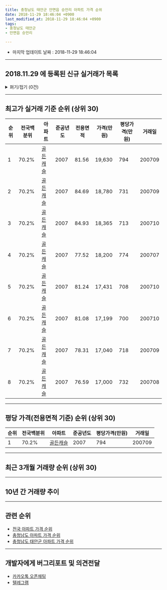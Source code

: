 ```yaml
---
title: 충청남도 태안군 안면읍 승언리 아파트 가격 순위
date: 2018-11-29 18:46:04 +0900
last_modified_at: 2018-11-29 18:46:04 +0900
tags:
- 충청남도 태안군
- 안면읍 승언리

---
```


* 마지막 업데이트 날짜 : 2018-11-29 18:46:04

---

## 2018.11.29 에 등록된 신규 실거래가 목록

<details>
<summary>펴기/접기 (0건)</summary>
<div markdown="1">

|아파트|준공년도|전용면적|가격(만원)|평당가격(만원)|거래일|전국백분위|
|---|---|---|---|---|---|---|
|없음|||||||


</div>
</details>

---

## 최고가 실거래 기준 순위 (상위 30)


|순위|전국백분위|아파트|준공년도|전용면적|가격(만원)|평당가격(만원)|거래일|
|---|---|---|---|---|---|---|---|
|1|70.2%|[골든캐슬](https://search.naver.com/search.naver?query=%EC%B6%A9%EC%B2%AD%EB%82%A8%EB%8F%84+%ED%83%9C%EC%95%88%EA%B5%B0+%EC%95%88%EB%A9%B4%EC%9D%8D+%EC%8A%B9%EC%96%B8%EB%A6%AC+%EA%B3%A8%EB%93%A0%EC%BA%90%EC%8A%AC)|2007|81.56|19,630|794|200709|
|2|70.2%|[골든캐슬](https://search.naver.com/search.naver?query=%EC%B6%A9%EC%B2%AD%EB%82%A8%EB%8F%84+%ED%83%9C%EC%95%88%EA%B5%B0+%EC%95%88%EB%A9%B4%EC%9D%8D+%EC%8A%B9%EC%96%B8%EB%A6%AC+%EA%B3%A8%EB%93%A0%EC%BA%90%EC%8A%AC)|2007|84.69|18,780|731|200709|
|3|70.2%|[골든캐슬](https://search.naver.com/search.naver?query=%EC%B6%A9%EC%B2%AD%EB%82%A8%EB%8F%84+%ED%83%9C%EC%95%88%EA%B5%B0+%EC%95%88%EB%A9%B4%EC%9D%8D+%EC%8A%B9%EC%96%B8%EB%A6%AC+%EA%B3%A8%EB%93%A0%EC%BA%90%EC%8A%AC)|2007|84.93|18,365|713|200710|
|4|70.2%|[골든캐슬](https://search.naver.com/search.naver?query=%EC%B6%A9%EC%B2%AD%EB%82%A8%EB%8F%84+%ED%83%9C%EC%95%88%EA%B5%B0+%EC%95%88%EB%A9%B4%EC%9D%8D+%EC%8A%B9%EC%96%B8%EB%A6%AC+%EA%B3%A8%EB%93%A0%EC%BA%90%EC%8A%AC)|2007|77.52|18,200|774|200707|
|5|70.2%|[골든캐슬](https://search.naver.com/search.naver?query=%EC%B6%A9%EC%B2%AD%EB%82%A8%EB%8F%84+%ED%83%9C%EC%95%88%EA%B5%B0+%EC%95%88%EB%A9%B4%EC%9D%8D+%EC%8A%B9%EC%96%B8%EB%A6%AC+%EA%B3%A8%EB%93%A0%EC%BA%90%EC%8A%AC)|2007|81.24|17,431|708|200710|
|6|70.2%|[골든캐슬](https://search.naver.com/search.naver?query=%EC%B6%A9%EC%B2%AD%EB%82%A8%EB%8F%84+%ED%83%9C%EC%95%88%EA%B5%B0+%EC%95%88%EB%A9%B4%EC%9D%8D+%EC%8A%B9%EC%96%B8%EB%A6%AC+%EA%B3%A8%EB%93%A0%EC%BA%90%EC%8A%AC)|2007|81.08|17,199|700|200710|
|7|70.2%|[골든캐슬](https://search.naver.com/search.naver?query=%EC%B6%A9%EC%B2%AD%EB%82%A8%EB%8F%84+%ED%83%9C%EC%95%88%EA%B5%B0+%EC%95%88%EB%A9%B4%EC%9D%8D+%EC%8A%B9%EC%96%B8%EB%A6%AC+%EA%B3%A8%EB%93%A0%EC%BA%90%EC%8A%AC)|2007|78.31|17,040|718|200709|
|8|70.2%|[골든캐슬](https://search.naver.com/search.naver?query=%EC%B6%A9%EC%B2%AD%EB%82%A8%EB%8F%84+%ED%83%9C%EC%95%88%EA%B5%B0+%EC%95%88%EB%A9%B4%EC%9D%8D+%EC%8A%B9%EC%96%B8%EB%A6%AC+%EA%B3%A8%EB%93%A0%EC%BA%90%EC%8A%AC)|2007|76.59|17,000|732|200708|


---

## 평당 가격(전용면적 기준) 순위 (상위 30)


|순위|전국백분위|아파트|준공년도|평당가격(만원)|거래일|
|---|---|---|---|---|---|
|1|70.2%|[골든캐슬](https://search.naver.com/search.naver?query=%EC%B6%A9%EC%B2%AD%EB%82%A8%EB%8F%84+%ED%83%9C%EC%95%88%EA%B5%B0+%EC%95%88%EB%A9%B4%EC%9D%8D+%EC%8A%B9%EC%96%B8%EB%A6%AC+%EA%B3%A8%EB%93%A0%EC%BA%90%EC%8A%AC)|2007|794|200709|


---

## 최근 3개월 거래량 순위 (상위 30)


<div style="width:100%;">
    <canvas id="deal_count_ranking" height="250"></canvas>
</div>


<script>
new Chart(document.getElementById("deal_count_ranking"), {
    type: 'horizontalBar',
    data: {
        labels: ['골든캐슬'],
        datasets: [{
            label: '실거래 수',
            data: [1],
            borderColor: "rgba(255, 0, 128, 1)",
            backgroundColor: "rgba(255, 0, 128, 0.5)",
            fill: false,
        }]
    },
    options: {
        responsive: true,
        title: {
            display: true,
            text: '최근 3개월 거래량 순위'
        },
        tooltips: {
            mode: 'index',
            intersect: false,
            callbacks: {
                title: function(tooltipItems, data) {
                    return "실거래 수:";
                },
                label: function(tooltipItem, data) {
                    return data.labels[tooltipItem.index] + ": " + tooltipItem.xLabel;
                }
            }
        },
        hover: {
            mode: 'nearest',
            intersect: true
        },
        scales: {
            xAxes: [{
                display: true,
                scaleLabel: {
                    display: true,
                    labelString: '실거래 수'
                },
                ticks: {
                    suggestedMin: 0,
                }
            }],
            yAxes: [{
                display: true,
                ticks: {
                    autoSkip: false,
                    callback: function(value, index, values) {
                        if (value.length > 15)
                            return value.substr(0, 13) + "...";
                        else
                            return value;
                    }
                },
                scaleLabel: {
                    display: false,
                }
            }]
        }
    }
});

</script>


---

## 10년 간 거래량 추이


<div style="width:100%;">
    <canvas id="deal_progress" height="250"></canvas>
</div>

<script>
new Chart(document.getElementById("deal_progress"), {
    type: 'line',
    data: {
        labels: ['200811','200812','200901','200902','200903','200904','200905','200906','200907','200908','200909','200910','200911','200912','201001','201002','201003','201004','201005','201006','201007','201008','201009','201010','201011','201012','201101','201102','201103','201104','201105','201106','201107','201108','201109','201110','201111','201112','201201','201202','201203','201204','201205','201206','201207','201208','201209','201210','201211','201212','201301','201302','201303','201304','201305','201306','201307','201308','201309','201310','201311','201312','201401','201402','201403','201404','201405','201406','201407','201408','201409','201410','201411','201412','201501','201502','201503','201504','201505','201506','201507','201508','201509','201510','201511','201512','201601','201602','201603','201604','201605','201606','201607','201608','201609','201610','201611','201612','201701','201702','201703','201704','201705','201706','201707','201708','201709','201710','201711','201712','201801','201802','201803','201804','201805','201806','201807','201808','201809','201810','201811'],
        datasets: [{
            label: '실거래 수',
            pointRadius: 1,
            data: [0, 1, 0, 0, 1, 0, 0, 0, 1, 0, 0, 0, 1, 0, 0, 0, 0, 0, 1, 0, 0, 0, 2, 0, 0, 1, 0, 0, 0, 0, 0, 0, 0, 3, 2, 0, 0, 2, 0, 1, 0, 0, 0, 0, 1, 0, 0, 0, 0, 0, 0, 0, 0, 3, 0, 0, 0, 0, 1, 0, 1, 0, 0, 0, 1, 0, 0, 0, 0, 0, 0, 1, 1, 0, 0, 0, 0, 0, 0, 0, 0, 0, 0, 0, 0, 0, 0, 2, 0, 2, 0, 1, 0, 0, 1, 0, 0, 1, 2, 0, 0, 1, 0, 1, 0, 1, 1, 1, 0, 1, 0, 0, 0, 1, 3, 1, 0, 0, 0, 1, 0],
            borderColor: "rgba(255, 201, 14, 1)",
            backgroundColor: "rgba(255, 201, 14, 0.5)",
            fill: true,
        }]
    },
    options: {
        responsive: true,
        title: {
            display: true,
            text: '10년간 거래량 추이'
        },
        tooltips: {
            mode: 'index',
            intersect: false,
        },
        hover: {
            mode: 'nearest',
            intersect: true
        },
        scales: {
            xAxes: [{
                display: true,
                scaleLabel: {
                    display: true,
                    labelString: '년/월'
                }
            }],
            yAxes: [{
                display: true,
                ticks: {
                    suggestedMin: 0,
                },
                scaleLabel: {
                    display: true,
                    labelString: '실거래 수'
                }
            }]
        }
    }
});

</script>


---

## 관련 순위

- [전국 아파트 가격 순위](https://inasie.github.io/apt-ranking/전국)
- [충청남도 아파트 가격 순위](https://inasie.github.io/apt-ranking/충청남도)
- [충청남도 태안군 아파트 가격 순위](https://inasie.github.io/apt-ranking/충청남도-태안군)


---

## 개발자에게 버그리포트 및 의견전달

- [카카오톡 오픈채팅](https://open.kakao.com/o/gLJUAP4)
- [텔레그램](https://t.me/inasie)

